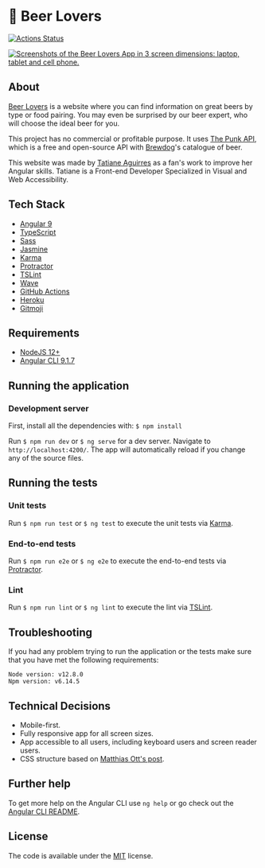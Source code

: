 # 🍺 Beer Lovers

[![Actions Status](https://github.com/tatianeaguirres/beer-lovers/workflows/Build,%20Test%20and%20Deploy/badge.svg)](https://github.com/tatianeaguirres/beer-lovers/actions) 

[![Screenshots of the Beer Lovers App in 3 screen dimensions: laptop, tablet and cell phone.](https://beer-lovers-app.herokuapp.com/assets/screenshot-devices.png)](https://beer-lovers-app.herokuapp.com/)

## About

[Beer Lovers](https://beer-lovers-app.herokuapp.com/) is a website where you can find information on great beers by type or food pairing. You may even be surprised by our beer expert, who will choose the ideal beer for you.

This project has no commercial or profitable purpose. It uses [The Punk API](https://punkapi.com/), which is a free and open-source API with [Brewdog](https://www.brewdog.com/uk/)'s catalogue of beer.

This website was made by [Tatiane Aguirres](https://tatianeaguirres.com/) as a fan's work to improve her Angular skills. Tatiane is a Front-end Developer Specialized in Visual and Web Accessibility.

## Tech Stack 

- [Angular 9](https://angular.io/)
- [TypeScript](https://www.typescriptlang.org/)
- [Sass](https://sass-lang.com/)
- [Jasmine](https://jasmine.github.io/)
- [Karma](https://karma-runner.github.io/)
- [Protractor](https://www.protractortest.org/)
- [TSLint](https://palantir.github.io/tslint/)
- [Wave](https://wave.webaim.org/)
- [GitHub Actions](https://github.com/features/actions)
- [Heroku](https://www.heroku.com/)
- [Gitmoji](https://gitmoji.carloscuesta.me)

## Requirements

- [NodeJS 12+](https://nodejs.org/en/)
- [Angular CLI 9.1.7](https://github.com/angular/angular-cli)

## Running the application

### Development server

First, install all the dependencies with: `$ npm install`

Run `$ npm run dev` or `$ ng serve` for a dev server. Navigate to `http://localhost:4200/`. The app will automatically reload if you change any of the source files.

## Running the tests

### Unit tests

Run `$ npm run test` or `$ ng test` to execute the unit tests via [Karma](https://karma-runner.github.io).

### End-to-end tests

Run `$ npm run e2e` or `$ ng e2e` to execute the end-to-end tests via [Protractor](http://www.protractortest.org/).

### Lint

Run `$ npm run lint` or `$ ng lint` to execute the lint via [TSLint](https://palantir.github.io/tslint/).

## Troubleshooting

If you had any problem trying to run the application or the tests make sure that you have met the following requirements:

```
Node version: v12.8.0
Npm version: v6.14.5
```

## Technical Decisions

- Mobile-first.
- Fully responsive app for all screen sizes.
- App accessible to all users, including keyboard users and screen reader users.
- CSS structure based on [Matthias Ott's post](https://matthiasott.com/notes/how-i-structure-my-css/).

## Further help

To get more help on the Angular CLI use `ng help` or go check out the [Angular CLI README](https://github.com/angular/angular-cli/blob/master/README.md).

## License

The code is available under the [MIT](https://github.com/tatianeaguirres/beer-lovers/blob/master/LICENSE) license.

